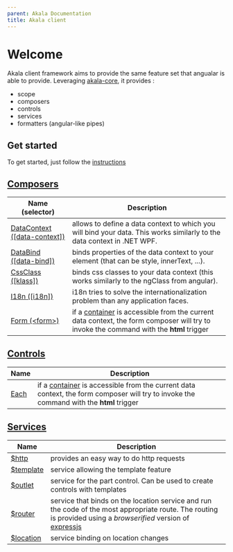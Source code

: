 ```yaml
---
parent: Akala Documentation
title: Akala client
---
```

# Welcome

Akala client framework aims to provide the same feature set that angualar is able to provide. Leveraging [akala-core](../core), it provides :

- scope
- composers
- controls
- services
- formatters (angular-like pipes)

## Get started

To get started, just follow the [instructions](getting-started)

## [Composers](composers/)

  | Name (selector) | Description |
  | --- | --- |
  | [DataContext ([data-context])](composers/datacontext) | allows to define a data context to which you will bind your data. This works similarly to the data context in .NET WPF. |
  | [DataBind ([data-bind])](composers/databind) | binds properties of the data context to your element (that can be style, innerText, ...). |
  | [CssClass ([klass])](composers/klass) | binds css classes to your data context (this works similarly to the ngClass from angular). |
  | [I18n ([i18n])](composers/i18n) | i18n tries to solve the internationalization problem than any application faces. |
  | [Form (&lt;form&gt;)](composers/form) | if a [container](../_commands) is accessible from the current data context, the form composer will try to invoke the command with the **html** trigger |
  
## [Controls](controls/)
  
  | Name | Description |
  | --- | --- |
  | [Each](controls/each) | if a [container](../commands) is accessible from the current data context, the form composer will try to invoke the command with the **html** trigger |
  
## [Services](services/)
  
  | Name | Description |
  | --- | --- |
  | [$http](services/http) | provides an easy way to do http requests |
  | [$template](services/template) | service allowing the template feature |
  | [$outlet](services/outlet) | service for the part control. Can be used to create controls with templates |
  | [$router](services/router) | service that binds on the location service and run the code of the most appropriate route. The routing is provided using a *browserified* version of [expressjs](https://expressjs.com) |
  | [$location](services/location) | service binding on location changes |
  